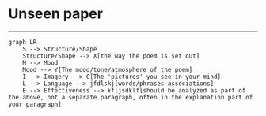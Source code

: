 # Unseen paper

----

```mermaid
graph LR
	S --> Structure/Shape
	Structure/Shape --> X[the way the poem is set out]
	M --> Mood
	Mood --> Y[The mood/tone/atmosphere of the poem]
	I --> Imagery --> C[The 'pictures' you see in your mind]
	L --> Language --> jfdlskj[words/phrases associations]
	E --> Effectiveness --> kfljsdklf[should be analyzed as part of the above, not a separate paragraph, often in the explanation part of your paragraph]
```
<!--stackedit_data:
eyJoaXN0b3J5IjpbMTc4OTQ5Njk1OV19
-->